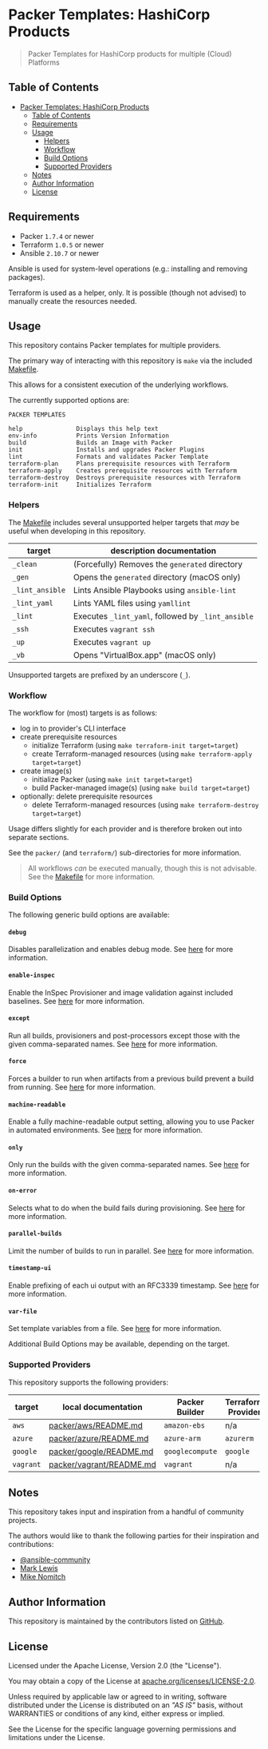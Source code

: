 # Packer Templates: HashiCorp Products

> Packer Templates for HashiCorp products for multiple (Cloud) Platforms

## Table of Contents

- [Packer Templates: HashiCorp Products](#packer-templates-hashicorp-products)
  - [Table of Contents](#table-of-contents)
  - [Requirements](#requirements)
  - [Usage](#usage)
    - [Helpers](#helpers)
    - [Workflow](#workflow)
    - [Build Options](#build-options)
    - [Supported Providers](#supported-providers)
  - [Notes](#notes)
  - [Author Information](#author-information)
  - [License](#license)

## Requirements

- Packer `1.7.4` or newer
- Terraform `1.0.5` or newer
- Ansible `2.10.7` or newer

Ansible is used for system-level operations (e.g.: installing and removing packages).

Terraform is used as a helper, only. It is possible (though not advised) to manually create the resources needed.

## Usage

This repository contains Packer templates for multiple providers.

The primary way of interacting with this repository is `make` via the included [Makefile](Makefile).

This allows for a consistent execution of the underlying workflows.

The currently supported options are:

```text
PACKER TEMPLATES

help               Displays this help text
env-info           Prints Version Information
build              Builds an Image with Packer
init               Installs and upgrades Packer Plugins
lint               Formats and validates Packer Template
terraform-plan     Plans prerequisite resources with Terraform
terraform-apply    Creates prerequisite resources with Terraform
terraform-destroy  Destroys prerequisite resources with Terraform
terraform-init     Initializes Terraform
```

### Helpers

The [Makefile](Makefile) includes several unsupported helper targets that _may_ be useful when developing in this repository.

| target          | description documentation                          |
|-----------------|----------------------------------------------------|
| `_clean`        | (Forcefully) Removes the `generated` directory     |
| `_gen`          | Opens the `generated` directory (macOS only)       |
| `_lint_ansible` | Lints Ansible Playbooks using `ansible-lint`       |
| `_lint_yaml`    | Lints YAML files using `yamllint`                  |
| `_lint`         | Executes `_lint_yaml`, followed by `_lint_ansible` |
| `_ssh`          | Executes `vagrant ssh`                             |
| `_up`           | Executes `vagrant up`                              |
| `_vb`           | Opens "VirtualBox.app" (macOS only)                |

Unsupported targets are prefixed by an underscore (`_`).

### Workflow

The workflow for (most) targets is as follows:

- log in to provider's CLI interface
- create prerequisite resources
  - initialize Terraform (using `make terraform-init target=target`)
  - create Terraform-managed resources (using `make terraform-apply target=target`)
- create image(s)
  - initialize Packer (using `make init target=target`)
  - build Packer-managed image(s) (using `make build target=target`)
- optionally: delete prerequisite resources
  - delete Terraform-managed resources (using `make terraform-destroy target=target`)

Usage differs slightly for each provider and is therefore broken out into separate sections.

See the `packer/` (and `terraform/`) sub-directories for more information.

> All workflows _can_ be executed manually, though this is not advisable. See the [Makefile](Makefile) for more information.

### Build Options

The following generic build options are available:

#### `debug`

Disables parallelization and enables debug mode.
See [here](https://www.packer.io/docs/commands/build#debug) for more information.

#### `enable-inspec`

Enable the InSpec Provisioner and image validation against included baselines.
See [here](https://www.packer.io/docs/provisioners/inspec) for more information.

#### `except`

Run all builds, provisioners and post-processors except those with the given comma-separated names.
See [here](https://www.packer.io/docs/commands/build#except-foo-bar-baz) for more information.

#### `force`

Forces a builder to run when artifacts from a previous build prevent a build from running.
See [here](https://www.packer.io/docs/commands/build#force) for more information.

#### `machine-readable`

Enable a fully machine-readable output setting, allowing you to use Packer in automated environments.
See [here](https://www.packer.io/docs/commands#machine-readable-output) for more information.

#### `only`

Only run the builds with the given comma-separated names.
See [here](https://www.packer.io/docs/commands/build#only-foo-bar-baz) for more information.

#### `on-error`

Selects what to do when the build fails during provisioning.
See [here](https://www.packer.io/docs/commands/build#on-error-cleanup) for more information.

#### `parallel-builds`

Limit the number of builds to run in parallel.
See [here](https://www.packer.io/docs/commands/build#parallel-builds-n) for more information.

#### `timestamp-ui`

Enable prefixing of each ui output with an RFC3339 timestamp.
See [here](https://www.packer.io/docs/commands/build#timestamp-ui) for more information.

#### `var-file`

Set template variables from a file.
See [here](https://www.packer.io/docs/commands/build#var-file) for more information.

Additional Build Options may be available, depending on the target.

### Supported Providers

This repository supports the following providers:

| target    | local documentation                                  | Packer Builder  | Terraform Provider |
|-----------|------------------------------------------------------|-----------------|--------------------|
| `aws`     | [packer/aws/README.md](packer/aws/README.md)         | `amazon-ebs`    | n/a                |
| `azure`   | [packer/azure/README.md](packer/azure/README.md)     | `azure-arm`     | `azurerm`          |
| `google`  | [packer/google/README.md](packer/google/README.md)   | `googlecompute` | `google`           |
| `vagrant` | [packer/vagrant/README.md](packer/vagrant/README.md) | `vagrant`       | n/a                |

## Notes

This repository takes input and inspiration from a handful of community projects.

The authors would like to thank the following parties for their inspiration and contributions:

* [@ansible-community](https://github.com/ansible-community?q=hashicorp)
* [Mark Lewis](https://github.com/ml4/base)
* [Mike Nomitch](https://github.com/glenngillen/nomatic-stack)

## Author Information

This repository is maintained by the contributors listed on [GitHub](https://github.com/operatehappy/packer-hashicorp/graphs/contributors).

## License

Licensed under the Apache License, Version 2.0 (the "License").

You may obtain a copy of the License at [apache.org/licenses/LICENSE-2.0](http://www.apache.org/licenses/LICENSE-2.0).

Unless required by applicable law or agreed to in writing, software distributed under the License is distributed on an _"AS IS"_ basis, without WARRANTIES or conditions of any kind, either express or implied.

See the License for the specific language governing permissions and limitations under the License.
